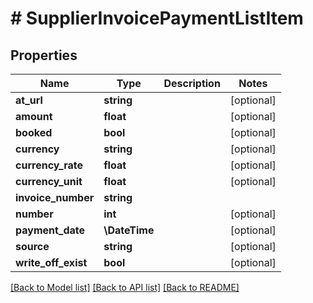 # # SupplierInvoicePaymentListItem

## Properties

Name | Type | Description | Notes
------------ | ------------- | ------------- | -------------
**at_url** | **string** |  | [optional]
**amount** | **float** |  | [optional]
**booked** | **bool** |  | [optional]
**currency** | **string** |  | [optional]
**currency_rate** | **float** |  | [optional]
**currency_unit** | **float** |  | [optional]
**invoice_number** | **string** |  |
**number** | **int** |  | [optional]
**payment_date** | **\DateTime** |  | [optional]
**source** | **string** |  | [optional]
**write_off_exist** | **bool** |  | [optional]

[[Back to Model list]](../../README.md#models) [[Back to API list]](../../README.md#endpoints) [[Back to README]](../../README.md)
